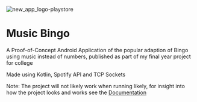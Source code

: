 ![new_app_logo-playstore](https://github.com/Jaymepower/Final-year-project/assets/55444499/328b8dcd-0814-48b8-a0f3-a827861e25f9)

# Music Bingo

A Proof-of-Concept Android Application of the popular adaption of Bingo using music instead of numbers, published as part of my final year project for college

Made using Kotlin, Spotify API and TCP Sockets

Note: The project will not likely work when running likely, for insight into how the project looks and works see the [Documentation](https://github.com/Jaymepower/Final-year-project/blob/main/Music%20Bingo%20Documentation.pdf)
